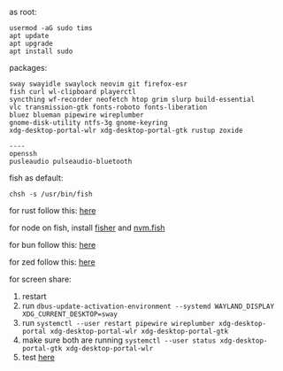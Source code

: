 as root:
```
usermod -aG sudo tims
apt update
apt upgrade
apt install sudo
```

packages:
```
sway swayidle swaylock neovim git firefox-esr
fish curl wl-clipboard playerctl
syncthing wf-recorder neofetch htop grim slurp build-essential
vlc transmission-gtk fonts-roboto fonts-liberation
bluez blueman pipewire wireplumber 
gnome-disk-utility ntfs-3g gnome-keyring
xdg-desktop-portal-wlr xdg-desktop-portal-gtk rustup zoxide

----
openssh  
pusleaudio pulseaudio-bluetooth 
```

fish as default:
```
chsh -s /usr/bin/fish
```

for rust follow this: [here](https://wiki.debian.org/Rust)

for node on fish, install [fisher](https://github.com/jorgebucaran/fisher) and [nvm.fish](https://github.com/jorgebucaran/nvm.fish?tab=readme-ov-file)

for bun follow this: [here](https://bun.sh/docs/installation)

for zed follow this: [here](https://zed.dev/docs/getting-started)

for screen share:

1. restart
2. run `dbus-update-activation-environment --systemd WAYLAND_DISPLAY XDG_CURRENT_DESKTOP=sway`
3. run `systemctl --user restart pipewire wireplumber xdg-desktop-portal xdg-desktop-portal-wlr xdg-desktop-portal-gtk`
4. make sure both are running `systemctl --user status xdg-desktop-portal-gtk xdg-desktop-portal-wlr`
5. test [here](https://mozilla.github.io/webrtc-landing/gum_test.html)
